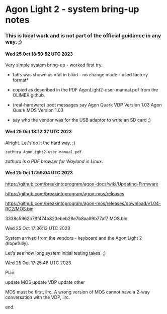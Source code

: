 # Agon Light 2 - system bring-up notes

### This is local work and is not part of the official guidance in any way. ;)

#### Wed 25 Oct 18:50:52 UTC 2023

  Very simple system bring-up - worked first try.

  * fatfs was shown as vfat in blkid - no change made - used factory format*

  * copied as described in the PDF AgonLight2-user-manual.pdf from
    the OLIMEX github.

  * (real-hardware) boot messages say
      Agon Quark VDP Version 1.03
      Agon Quark MOS Version 1.03

  * say who the vendor was for the USB adaptor to write an SD card ;)

#### Wed 25 Oct 18:12:37 UTC 2023

  Alright.  Let's do it the hard way. ;)

    zathura AgonLight2-user-manual.pdf

*zathura is a PDF browser for Wayland in Linux.*

#### Wed 25 Oct 17:59:04 UTC 2023


  https://github.com/breakintoprogram/agon-docs/wiki/Updating-Firmware

  https://github.com/breakintoprogram/agon-mos/releases

  https://github.com/breakintoprogram/agon-mos/releases/download/v1.04-RC2/MOS.bin

  3338c5962b78f474b823ebeb28e7b8aa99b77af7  MOS.bin


Wed 25 Oct 17:36:13 UTC 2023

System arrived from the vendors - keyboard and the Agon Light 2 (hopefully).

Let's see how long system initial testing takes. ;)

Wed 25 Oct 17:25:48 UTC 2023


Plan:

  update MOS
  update VDP
  update other

MOS must be first, iirc.  A wrong version of MOS cannot
have a 2-way conversation with the VDP, iirc.

end.
